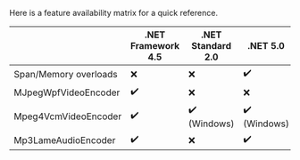 Here is a feature availability matrix for a quick reference.

|   | .NET Framework 4.5 | .NET Standard 2.0 | .NET 5.0 | .NET 5.0 Windows |
|---|---|---|---|---|
| Span/Memory overloads | :x: | :x: | :heavy_check_mark: | :heavy_check_mark: |
| MJpegWpfVideoEncoder | :heavy_check_mark: | :x: | :x: | :heavy_check_mark: |
| Mpeg4VcmVideoEncoder | :heavy_check_mark: | :heavy_check_mark: (Windows) | :heavy_check_mark: (Windows) | :heavy_check_mark: |
| Mp3LameAudioEncoder | :heavy_check_mark: | :x: | :heavy_check_mark: | :heavy_check_mark: |
